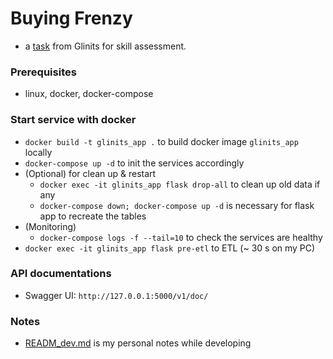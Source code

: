 # Buying Frenzy
* a [task](https://gist.github.com/seahyc/97b154ce5bfd4f2b6e3a3a99a7b93f69) from Glinits for skill assessment.

### Prerequisites
* linux, docker, docker-compose

### Start service with docker
* `docker build -t glinits_app .` to build docker image `glinits_app` locally
* `docker-compose up -d` to init the services accordingly
* (Optional) for clean up & restart
    * `docker exec -it glinits_app flask drop-all` to clean up old data if any
    * `docker-compose down; docker-compose up -d` is necessary for flask app to recreate the tables
* (Monitoring)    
    * `docker-compose logs -f --tail=10` to check the services are healthy    
* `docker exec -it glinits_app flask pre-etl` to ETL (~ 30 s on my PC)

### API documentations
* Swagger UI: `http://127.0.0.1:5000/v1/doc/`

### Notes
* [READM_dev.md](./doc/README_dev.md) is my personal notes while developing